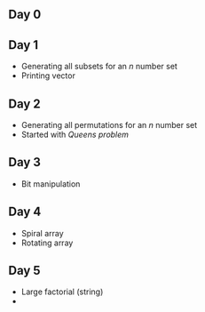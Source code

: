 ## Day 0
## Day 1
* Generating all subsets for an _n_ number set 
* Printing vector
## Day 2
* Generating all permutations for an _n_ number set
* Started with _Queens problem_
## Day 3
* Bit manipulation
## Day 4
* Spiral array
* Rotating array
## Day 5
* Large factorial (string)
* 